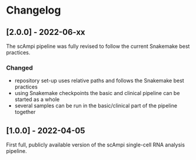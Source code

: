 # Changelog

## [2.0.0] - 2022-06-xx
The scAmpi pipeline was fully revised to follow the current Snakemake best practices.

### Changed
- repository set-up uses relative paths and follows the Snakemake best practices
- using Snakemake checkpoints the basic and clinical pipeline can be started as a whole
- several samples can be run in the basic/clinical part of the pipeline together

## [1.0.0] - 2022-04-05

First full, publicly available version of the scAmpi single-cell RNA analysis pipeline.
